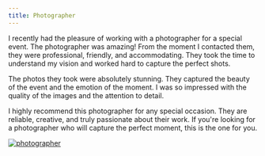 ```yaml
---
title: Photographer
---
```


I recently had the pleasure of working with a photographer for a special event. The photographer was amazing! From the moment I contacted them, they were professional, friendly, and accommodating. They took the time to understand my vision and worked hard to capture the perfect shots.

The photos they took were absolutely stunning. They captured the beauty of the event and the emotion of the moment. I was so impressed with the quality of the images and the attention to detail.

I highly recommend this photographer for any special occasion. They are reliable, creative, and truly passionate about their work. If you're looking for a photographer who will capture the perfect moment, this is the one for you.

[![photographer](<https://dabuttonfactory.com/button.png?t=CHECK+SERVICE&f=Noto+Sans-Bold&ts=26&tc=fff&hp=45&vp=20&c=11&bgt=unicolored&bgc=4bd42f>)](<https://www.bark.com/?a_aid=5d2d0e83cdc39>)